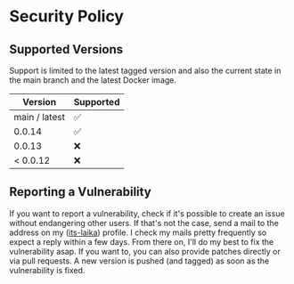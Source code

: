 # Security Policy

## Supported Versions

Support is limited to the latest tagged version and also the current state in the main branch and the latest Docker image.

| Version       | Supported          |
|---------------|--------------------|
| main / latest | :white_check_mark: |
| 0.0.14        | :white_check_mark: |
| 0.0.13        | :x:                |
| < 0.0.12      | :x:                |

## Reporting a Vulnerability

If you want to report a vulnerability, check if it's possible to create an issue without endangering other users.
If that's not the case, send a mail to the address on my ([its-laika](https://github.com/its-laika)) profile.
I check my mails pretty frequently so expect a reply within a few days. From there on, I'll do my best to fix the vulnerability asap.
If you want to, you can also provide patches directly or via pull requests. A new version is pushed (and tagged) as soon as the
vulnerability is fixed. 
